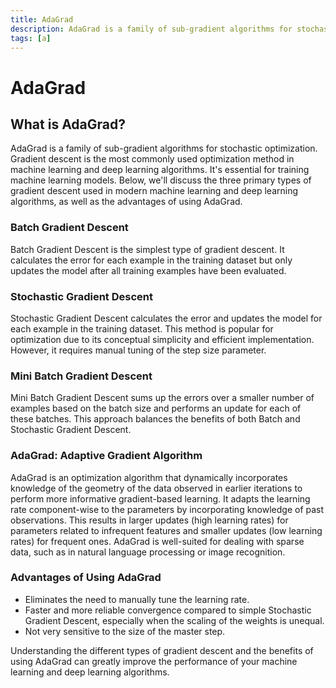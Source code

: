 ```yaml
---
title: AdaGrad
description: AdaGrad is a family of sub-gradient algorithms for stochastic optimization. Gradient descent is the most commonly used optimization method in machine learning and deep learning algorithms.
tags: [a]
---
```


# AdaGrad

## What is AdaGrad?

AdaGrad is a family of sub-gradient algorithms for stochastic optimization. Gradient descent is the most commonly used optimization method in machine learning and deep learning algorithms. It's essential for training machine learning models. Below, we'll discuss the three primary types of gradient descent used in modern machine learning and deep learning algorithms, as well as the advantages of using AdaGrad.

### Batch Gradient Descent

Batch Gradient Descent is the simplest type of gradient descent. It calculates the error for each example in the training dataset but only updates the model after all training examples have been evaluated.

### Stochastic Gradient Descent

Stochastic Gradient Descent calculates the error and updates the model for each example in the training dataset. This method is popular for optimization due to its conceptual simplicity and efficient implementation. However, it requires manual tuning of the step size parameter.

### Mini Batch Gradient Descent

Mini Batch Gradient Descent sums up the errors over a smaller number of examples based on the batch size and performs an update for each of these batches. This approach balances the benefits of both Batch and Stochastic Gradient Descent.

### AdaGrad: Adaptive Gradient Algorithm

AdaGrad is an optimization algorithm that dynamically incorporates knowledge of the geometry of the data observed in earlier iterations to perform more informative gradient-based learning. It adapts the learning rate component-wise to the parameters by incorporating knowledge of past observations. This results in larger updates (high learning rates) for parameters related to infrequent features and smaller updates (low learning rates) for frequent ones. AdaGrad is well-suited for dealing with sparse data, such as in natural language processing or image recognition.

### Advantages of Using AdaGrad

- Eliminates the need to manually tune the learning rate.
- Faster and more reliable convergence compared to simple Stochastic Gradient Descent, especially when the scaling of the weights is unequal.
- Not very sensitive to the size of the master step.

Understanding the different types of gradient descent and the benefits of using AdaGrad can greatly improve the performance of your machine learning and deep learning algorithms.
